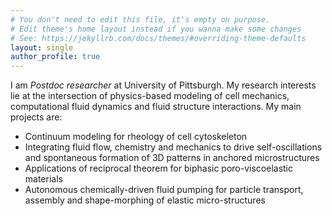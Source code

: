 ```yaml
---
# You don't need to edit this file, it's empty on purpose.
# Edit theme's home layout instead if you wanna make some changes
# See: https://jekyllrb.com/docs/themes/#overriding-theme-defaults
layout: single
author_profile: true
---
```


I am *Postdoc researcher* at University of Pittsburgh. My research interests lie at the intersection of physics-based modeling of cell mechanics, computational fluid dynamics and fluid structure interactions. My main projects are:
- Continuum modeling for rheology of cell cytoskeleton
- Integrating fluid flow, chemistry and mechanics to drive self-oscillations and spontaneous formation of 3D patterns in anchored microstructures
- Applications of reciprocal theorem for biphasic poro-viscoelastic materials
- Autonomous chemically-driven fluid pumping for particle transport, assembly and shape-morphing of elastic micro-structures
